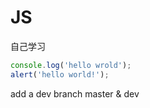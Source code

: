 # JS
自己学习
```js 
console.log('hello wrold');
alert('hello world!');
````
add a dev branch master & dev

